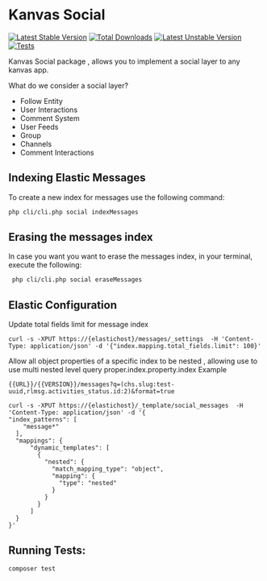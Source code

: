 Kanvas Social
============

[![Latest Stable Version](https://poser.pugx.org/kanvas/social/v)](//packagist.org/social/kanvas/social) [![Total Downloads](https://poser.pugx.org/kanvas/social/downloads)](//packagist.org/social/kanvas/social) [![Latest Unstable Version](https://poser.pugx.org/kanvas/social/v/unstable)](//packagist.org/social/kanvas/social) 
[![Tests](https://github.com/bakaphp/social/workflows/Tests/badge.svg?branch=master)](https://github.com/bakaphp/social/actions?query=workflow%3ATests)

Kanvas Social package , allows you to implement a social layer to any kanvas app.

What do we consider a social layer?
- Follow Entity
- User Interactions
- Comment System
- User Feeds
- Group
- Channels
- Comment Interactions

Indexing Elastic Messages
-------------------------

To create a new index for messages use the following command:

``` bash
php cli/cli.php social indexMessages
```

Erasing the messages index
-------------------------

In case you want you want to erase the messages index, in your terminal, execute the following:

``` bash
 php cli/cli.php social eraseMessages
```

Elastic Configuration
---------------------

Update total fields limit for message index
```
curl -s -XPUT https://{elastichost}/messages/_settings  -H 'Content-Type: application/json' -d '{"index.mapping.total_fields.limit": 100}'
```

Allow all object properties of a specific index to be nested , allowing use to use multi nested level query proper.index.property.index 
Example
```
{{URL}}/{{VERSION}}/messages?q=(chs.slug:test-uuid,rlmsg.activities_status.id:2)&format=true
```
```
curl -s -XPUT https://{elastichost}/_template/social_messages  -H 'Content-Type: application/json' -d '{
"index_patterns": [
    "message*"
  ],
  "mappings": {
      "dynamic_templates": [
        {
          "nested": {
            "match_mapping_type": "object",
            "mapping": {
              "type": "nested"
            }
          }
        }
      ]
  }
}'
```




Running Tests:
--------
```bash 
composer test
```
